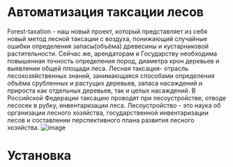 # Автоматизация таксации лесов
Forest-taxation - наш новый проект, который представляет из себя новый метод лесной таксации с воздуха,
понижающий случайные ошибки определения запасы(объёма) древесины и кустарниковой растительности.
Сейчас же, арендаторам и Государству необходима повышенная точность определения пород, диаметра крон деревьев
 и выявлении общей площади леса.
Лесная таксация- отрасль лесохозяйственных знаний, занимающаяся способами определения объёма срубленных
  и растущих деревьев, запаса насаждений и прироста как отдельных деревьев, так и целых насаждений.
  В Российской Федерации таксацию проводят при лесоустройстве, отводе лесосек в рубку, инвентаризации леса.
   Лесоустройство  - это наука об организации лесного хозяйства, государственной инвентаризации лесов
  и составлении перспективного плана развития лесного хозяйства.
  ![image](https://user-images.githubusercontent.com/43347499/197366208-1e339daf-6858-480c-88ee-b2679a221518.png)
   
# Установка 

